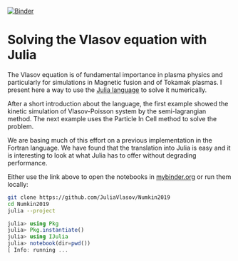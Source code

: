 [![Binder](https://mybinder.org/badge_logo.svg)](https://mybinder.org/v2/gh/juliavlasov/Numkin2019/draft)

# Solving the Vlasov equation with Julia

The Vlasov equation is of fundamental importance in plasma physics and particularly for simulations in Magnetic fusion and of Tokamak plasmas. I present here a way to use the [Julia language](https://julialang.org) to solve it numerically.

After a short introduction about the language, the first example showed the kinetic simulation of 
Vlasov-Poisson system by the semi-lagrangian method. The next example uses the Particle In Cell method to solve the problem.

We are basing much of this effort on a previous implementation in the Fortran language. We have found that the translation into Julia is easy and it is interesting to look at what Julia has to offer without degrading performance.


Either use the link above to open the notebooks in
[mybinder.org](https://mybinder.org/v2/gh/juliavlasov/Numkin2019/master) or
run them locally:

```bash
git clone https://github.com/JuliaVlasov/Numkin2019
cd Numkin2019
julia --project
```

```julia
julia> using Pkg
julia> Pkg.instantiate()
julia> using IJulia
julia> notebook(dir=pwd())
[ Info: running ...
```

